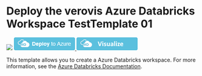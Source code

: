 # Deploy the verovis Azure Databricks Workspace TestTemplate 01

<IMG SRC="https://www.verovis.de/typo3conf/ext/verovis_template/Resources/Public/Images/logo/verovis-header.jpg" />

<a href="https://portal.azure.com/#create/Microsoft.Template/uri/https%3A%2F%2Fraw.githubusercontent.com%2Fverovis-GmbH%2FAzureDatabricksTestTemplate01%2Fmaster%2Fazuredeploy.json" target="_blank">
    <img src="https://raw.githubusercontent.com/Azure/azure-quickstart-templates/master/1-CONTRIBUTION-GUIDE/images/deploytoazure.png"/>
</a>
<a href="http://armviz.io/#/?load=https%3A%2F%2Fraw.githubusercontent.com%2Fverovis-GmbH%2FAzureDatabricksTestTemplate01%2Fmaster%2Fazuredeploy.json" target="_blank">
    <img src="https://raw.githubusercontent.com/Azure/azure-quickstart-templates/master/1-CONTRIBUTION-GUIDE/images/visualizebutton.png"/>
</a>

This template allows you to create a Azure Databricks workspace. For more information, see the <a href="https://docs.microsoft.com/en-us/azure/azure-databricks/">Azure Databricks Documentation</a>.